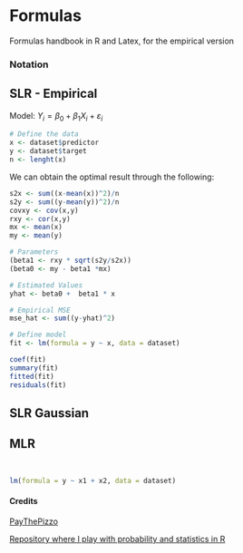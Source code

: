 # Formulas
Formulas handbook in R and Latex, for the empirical version


### Notation

## SLR - Empirical
Model: $Y_{i} = \beta_{0} + \beta_{1}X_{i} + \varepsilon_{i}$

```r
# Define the data
x <- dataset$predictor
y <- dataset$target
n <- lenght(x)
```

We can obtain the optimal result through the following:

```r
s2x <- sum((x-mean(x))^2)/n
s2y <- sum((y-mean(y))^2)/n
covxy <- cov(x,y) 
rxy <- cor(x,y)
mx <- mean(x)
my <- mean(y)

# Parameters 
(beta1 <- rxy * sqrt(s2y/s2x))
(beta0 <- my - beta1 *mx)

# Estimated Values
yhat <- beta0 +  beta1 * x 

# Empirical MSE
mse_hat <- sum((y-yhat)^2)
```

```r
# Define model
fit <- lm(formula = y ~ x, data = dataset)

coef(fit)
summary(fit)
fitted(fit)
residuals(fit)

```

## SLR Gaussian


## MLR 

```r


lm(formula = y ~ x1 + x2, data = dataset)
```

#### Credits
[PayThePizzo](https://github.com/PayThePizzo/)

[Repository where I play with probability and statistics in R](https://github.com/PayThePizzo/Probability-Statistics)